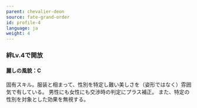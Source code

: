 ```yaml
---
parent: chevalier-deon
source: fate-grand-order
id: profile-4
language: ja
weight: 4
---
```


### 絆Lv.4で開放

#### 麗しの風貌：C

固有スキル。服装と相まって、性別を特定し難い美しさを（姿形ではなく）雰囲気で有している。
男性にも女性にも交渉時の判定にプラス補正。
また、特定の性別を対象とした効果を無視する。
